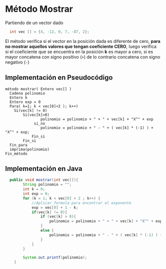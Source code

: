 # Método Mostrar

Partiendo de un vector dado

```java
  int vec [] = {4, -12, 0, 7, -87, 2};
```

El método verifica si el vector en la posición dada es diferente de cero, **para no mostrar aquellos valores que tengan coeficiente CERO**, luego verifica si el coeficiente que se encuentra en la posición **k** es mayor a cero, si es mayor concatena con signo positivo (`+`) de lo contrario concatena con signo negativo (`-`)

## Implementación en Pseudocódigo
```
método mostrar( Entero vec[] )
  Cadena polinomio
  Entero k 
  Entero exp = 0
  Para( k=1; k < vec[0]+2 ); k++) 
  	Si(vec[k] != 0)
		Si(vec[k]>0)
          		polinomio = polinomio + " + " + vec[k] + "X^" + exp
       		 si_no
          		polinomio = polinomio + " - " + ( vec[k] * (-1) ) + "X^" + exp;
      		Fin_si
    	Fin_si
  Fin_para
  imprima(polinomio)
Fin_método
```
## Implementación en Java

```java
  public void mostrar(int vec[]){
        String polinomio = "";
        int k = 0;
        int exp = 0;
        for (k = 1; k < vec[0] + 2 ; k++) {
            //Aplicar formula para encontrar el exponente
            exp = vec[0] + 1 - k;
            if(vec[k] != 0){
                if (vec[k] > 0){
                    polinomio = polinomio + " + " + vec[k] + "X^" + exp;
                }
                else {
                    polinomio = polinomio + " - " + ( vec[k] * (-1) ) + "X^" + exp;
                }
            }
        }

        System.out.printf(polinomio);
    }
```
